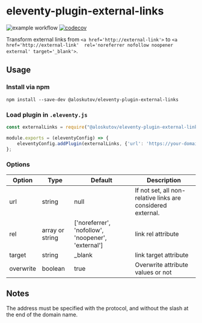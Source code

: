# eleventy-plugin-external-links

![example workflow](https://github.com/aloskutov/eleventy-plugin-external-links/actions/workflows/node.js.yml/badge.svg?test)
[![codecov](https://codecov.io/gh/aloskutov/eleventy-plugin-external-links/branch/main/graph/badge.svg?token=TVZ408V72G)](https://codecov.io/gh/aloskutov/eleventy-plugin-external-links)

Transform external links from `<a href='http://external-link'>` to `<a href='http://external-link'  rel='noreferrer nofollow noopener external' target='_blank'>`.

## Usage

### Install via npm

```shell
npm install --save-dev @aloskutov/eleventy-plugin-external-links
```

### Load plugin in `.eleventy.js`

```javascript
const externalLinks = require("@aloskutov/eleventy-plugin-external-links");

module.exports = (eleventyConfig) => {
    eleventyConfig.addPlugin(externalLinks, {'url': 'https://your-domain'});
};
```

### Options

| Option | Type | Default | Description |
|--------|------|---------|-------------|
| url | string | null |If not set, all non-relative links are considered external.|
| rel | array or string | ['noreferrer', 'nofollow', 'noopener', 'external'] | link rel attribute |
| target | string | _blank | link target attribute |
| overwrite | boolean | true | Overwrite attribute values or not |

## Notes

The address must be specified with the protocol, and without the slash at the end of the domain name.
